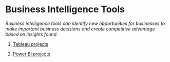 
# Business Intelligence Tools

*Business intelligence tools can identify new opportunities for businesses to make important business decisions and create competitive advantage based on insights found.*


 1. [Tableau projects](https://public.tableau.com/app/profile/vanela.figueroa.robles)
 
 
 1. [Power BI projects](https://github.com/VaneFigueroa/Business-Intelligence-Tools)
